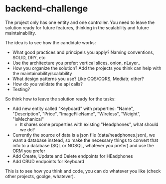 # backend-challenge

The project only has one entity and one controller. You need to leave the solution ready for future features, thinking in the scalability and future maintainability.

The idea is to see how the candidate works:
- What good practices and principels you apply? Naming conventions, SOLID, DRY, etc
- Use the architecture you prefer: vertical slices, onion, nLayer..
- How you organize the solution? Add the projects you think can help with the maintainability/scalability
- What design patterns you use? Like CQS/CQRS, Mediatr, other?
- How do you validate the api calls?
- Testing?

So think how to leave the solution ready for the tasks:
- Add new entity called "Keyboard" with properties: "Name", "Description", "Price", "ImageFileName", "Wireless", "Weight", "IsMechanical"
  - It shares some properties with existing "Headphones", what should we do?
- Currently the source of data is a json file (data/headphones.json), we want a database instead, so make the necessary things to convert that info to a database (SQL or NOSQL, whatever you prefer) and use the ORM you prefer
- Add Create, Update and Delete endpoints for HEadphones
- Add CRUD endpoints for Keyboard

This is to see how you think and code, you can do whatever you like (check other projects, goolge, whatever). 
